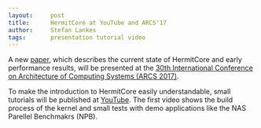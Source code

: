 ```yaml
---
layout:     post
title:      HermitCore at YouTube and ARCS'17
author:     Stefan Lankes
tags: 	    presentation tutorial video
---
```


A new [paper](http://dx.doi.org/10.1007/978-3-319-54999-6_6), which describes the current state of HermitCore and early performance results, will be presented at the [30th International Conference on Architecture of Computing Systems (ARCS 2017)](http://arcs2017.itec.kit.edu).

To make the introduction to HermitCore easily understandable, small tutorials will be published at [YouTube](https://www.youtube.com/channel/UCOyT7BsncwKzQ8ftEpxQmvg/).
The first video shows the build process of the kernel and small tests with demo applications like the NAS Parellel Benchmakrs (NPB). 
